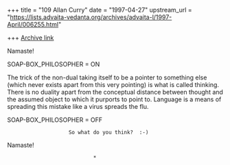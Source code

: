 +++
title = "109 Allan Curry"
date = "1997-04-27"
upstream_url = "https://lists.advaita-vedanta.org/archives/advaita-l/1997-April/006255.html"

+++
[Archive link](https://lists.advaita-vedanta.org/archives/advaita-l/1997-April/006255.html)

Namaste!


SOAP-BOX_PHILOSOPHER = ON

The trick of the non-dual taking itself to be a pointer to something else
(which never exists apart from this very pointing) is what is called
thinking. There is no duality apart from the conceptual distance between
thought and the assumed object to which it purports to point to. Language
is a means of spreading this mistake like a virus spreads the flu.

SOAP-BOX_PHILOSOPHER = OFF

                        So what do you think?  :-)

Namaste!

                                *

